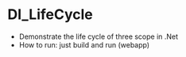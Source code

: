# DI_LifeCycle
- Demonstrate the life cycle of three scope in .Net
- How to run: just build and run (webapp)
